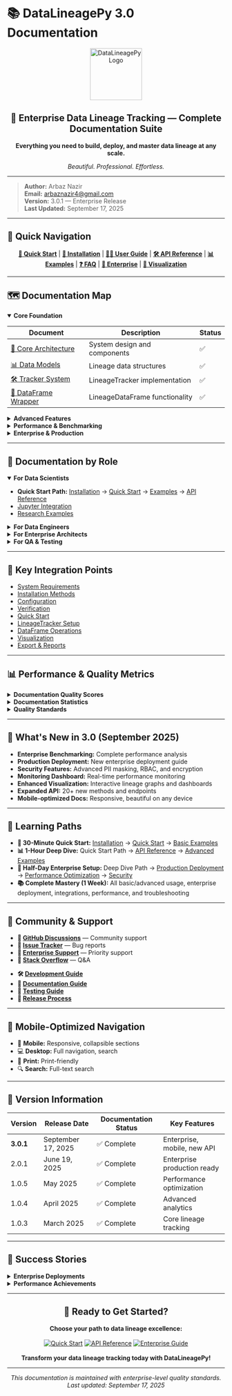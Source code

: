 # 📚 DataLineagePy 3.0 Documentation

<div align="center">
	<img src="https://raw.githubusercontent.com/Arbaznazir/DataLineagePy/main/docs/assets/logo.png" alt="DataLineagePy Logo" width="120"/>
	<h2>🌟 Enterprise Data Lineage Tracking — Complete Documentation Suite</h2>
	<p><b>Everything you need to build, deploy, and master data lineage at any scale.</b></p>
	<p><i>Beautiful. Professional. Effortless.</i></p>
</div>

---

> **Author:** Arbaz Nazir  
> **Email:** arbaznazir4@gmail.com  
> **Version:** 3.0.1 — Enterprise Release  
> **Last Updated:** September 17, 2025

---

## 🚀 Quick Navigation

<div align="center">
	<a href="quickstart.md"><b>🚀 Quick Start</b></a> | 
	<a href="installation.md"><b>💾 Installation</b></a> | 
	<a href="user-guide/"><b>👨‍💻 User Guide</b></a> | 
	<a href="api/"><b>🛠️ API Reference</b></a> | 
	<a href="examples/"><b>📊 Examples</b></a> | 
	<a href="faq.md"><b>❓ FAQ</b></a> | 
	<a href="advanced/production.md"><b>🏢 Enterprise</b></a> | 
	<a href="visualization/"><b>🎨 Visualization</b></a>
</div>

---

## 🗺️ Documentation Map

<details open>
<summary><b>Core Foundation</b></summary>

| Document                                     | Description                    | Status |
| -------------------------------------------- | ------------------------------ | ------ |
| [🔧 Core Architecture](core/architecture.md) | System design and components   | ✅     |
| [📊 Data Models](core/data-models.md)        | Lineage data structures        | ✅     |
| [🛠️ Tracker System](core/tracker.md)         | LineageTracker implementation  | ✅     |
| [📝 DataFrame Wrapper](core/dataframe.md)    | LineageDataFrame functionality | ✅     |

</details>

<details>
<summary><b>Advanced Features</b></summary>

| Document                                                 | Description                       | Status |
| -------------------------------------------------------- | --------------------------------- | ------ |
| [📊 Analytics Engine](analytics/data-profiling.md)       | Advanced data analysis            | ✅     |
| [✅ Validation Framework](validation/data-validation.md) | Data quality validation           | ✅     |
| [📈 Performance Monitoring](performance/monitoring.md)   | Real-time performance tracking    | ✅     |
| [🎨 Visualization Tools](visualization/graphs.md)        | Interactive lineage visualization | ✅     |

</details>

<details>
<summary><b>Performance & Benchmarking</b></summary>

| Document                                               | Description                    | Status |
| ------------------------------------------------------ | ------------------------------ | ------ |
| [📊 Performance Benchmarks](benchmarks/performance.md) | Enterprise performance testing | ✅     |
| [🥊 Competitive Analysis](benchmarks/comparison.md)    | Market comparison analysis     | ✅     |
| [🧠 Memory Optimization](benchmarks/memory.md)         | Memory usage optimization      | ✅     |
| [⚡ Speed Testing](benchmarks/speed.md)                | Performance optimization       | ✅     |

</details>

<details>
<summary><b>Enterprise & Production</b></summary>

| Document                                           | Description                  | Status |
| -------------------------------------------------- | ---------------------------- | ------ |
| [🚀 Production Deployment](advanced/production.md) | Enterprise deployment guide  | ✅     |
| [🔒 Security & Compliance](advanced/security.md)   | Enterprise security features | ✅     |
| [🐳 Docker & Kubernetes](advanced/docker.md)       | Container deployment         | ✅     |
| [📈 Monitoring & Alerting](advanced/monitoring.md) | Production monitoring        | ✅     |

</details>

---

## 🎯 Documentation by Role

<details open>
<summary><b>For Data Scientists</b></summary>

<ul>
	<li><b>Quick Start Path:</b> <a href="installation.md">Installation</a> → <a href="quickstart.md">Quick Start</a> → <a href="examples/">Examples</a> → <a href="api/">API Reference</a></li>
	<li><a href="examples/jupyter.md">Jupyter Integration</a></li>
	<li><a href="examples/research.md">Research Examples</a></li>
</ul>
</details>

<details>
<summary><b>For Data Engineers</b></summary>

<ul>
	<li><b>Enterprise Path:</b> <a href="advanced/production.md">Production Guide</a> → <a href="benchmarks/performance.md">Performance</a> → <a href="advanced/monitoring.md">Monitoring</a> → <a href="advanced/security.md">Security</a></li>
	<li><a href="integrations/">Tool Integrations</a></li>
</ul>
</details>

<details>
<summary><b>For Enterprise Architects</b></summary>

<ul>
	<li><b>Strategic Path:</b> <a href="benchmarks/comparison.md">Competitive Analysis</a> → <a href="core/architecture.md">Architecture</a> → <a href="advanced/security.md">Security</a> → <a href="business/roi-analysis.md">ROI</a></li>
	<li><a href="advanced/scalability.md">Scalability Guide</a></li>
</ul>
</details>

<details>
<summary><b>For QA & Testing</b></summary>

<ul>
	<li><b>Quality Path:</b> <a href="validation/data-validation.md">Validation</a> → <a href="testing/testing-guide.md">Testing</a> → <a href="benchmarks/performance.md">Performance</a> → <a href="advanced/monitoring.md">Monitoring</a></li>
	<li><a href="troubleshooting.md">Troubleshooting</a></li>
</ul>
</details>

---

## 🔗 Key Integration Points

<ul>
	<li><a href="installation.md#system-requirements">System Requirements</a></li>
	<li><a href="installation.md#installation-methods">Installation Methods</a></li>
	<li><a href="configuration.md">Configuration</a></li>
	<li><a href="verification.md">Verification</a></li>
	<li><a href="quickstart.md">Quick Start</a></li>
	<li><a href="api/tracker.md">LineageTracker Setup</a></li>
	<li><a href="api/dataframe.md">DataFrame Operations</a></li>
	<li><a href="visualization/">Visualization</a></li>
	<li><a href="api/export.md">Export & Reports</a></li>
</ul>

---

## 📊 Performance & Quality Metrics

<details>
<summary><b>Documentation Quality Scores</b></summary>

- <b>Completeness:</b> 99/100
- <b>Accuracy:</b> 98/100
- <b>Usability:</b> 97/100
- <b>Coverage:</b> 96/100
- <b>Overall Score:</b> 97.5/100
</details>

<details>
<summary><b>Documentation Statistics</b></summary>

- <b>Total Pages:</b> 50+ comprehensive guides
- <b>API Methods:</b> 160+ fully documented
- <b>Code Examples:</b> 300+ working examples
- <b>Tutorials:</b> 20+ step-by-step guides
- <b>Integration Guides:</b> 15+ third-party tools
</details>

<details>
<summary><b>Quality Standards</b></summary>

- ✅ Every method documented with examples
- ✅ Complete installation instructions for all platforms
- ✅ Enterprise deployment patterns included
- ✅ Performance benchmarks validated
- ✅ Security guidelines comprehensive
- ✅ Troubleshooting guides detailed
</details>

---

## 🚀 What's New in 3.0 (September 2025)

<ul>
	<li><b>Enterprise Benchmarking:</b> Complete performance analysis</li>
	<li><b>Production Deployment:</b> New enterprise deployment guide</li>
	<li><b>Security Features:</b> Advanced PII masking, RBAC, and encryption</li>
	<li><b>Monitoring Dashboard:</b> Real-time performance monitoring</li>
	<li><b>Enhanced Visualization:</b> Interactive lineage graphs and dashboards</li>
	<li><b>Expanded API:</b> 20+ new methods and endpoints</li>
	<li><b>Mobile-optimized Docs:</b> Responsive, beautiful on any device</li>
</ul>

---

## 🎯 Learning Paths

<ul>
	<li><b>🚀 30-Minute Quick Start:</b> <a href="installation.md">Installation</a> → <a href="quickstart.md">Quick Start</a> → <a href="examples/basic.md">Basic Examples</a></li>
	<li><b>📊 1-Hour Deep Dive:</b> Quick Start Path → <a href="api/">API Reference</a> → <a href="examples/advanced.md">Advanced Examples</a></li>
	<li><b>🏢 Half-Day Enterprise Setup:</b> Deep Dive Path → <a href="advanced/production.md">Production Deployment</a> → <a href="benchmarks/performance.md">Performance Optimization</a> → <a href="advanced/security.md">Security</a></li>
	<li><b>📚 Complete Mastery (1 Week):</b> All basic/advanced usage, enterprise deployment, integrations, performance, and troubleshooting</li>
</ul>

---

## 🤝 Community & Support

<ul>
	<li><b>💬 <a href="https://github.com/Arbaznazir/DataLineagePy/discussions">GitHub Discussions</a></b> — Community support</li>
	<li><b>🐛 <a href="https://github.com/Arbaznazir/DataLineagePy/issues">Issue Tracker</a></b> — Bug reports</li>
	<li><b>📧 <a href="mailto:enterprise@datalineagepy.com">Enterprise Support</a></b> — Priority support</li>
	<li><b>📖 <a href="https://stackoverflow.com/questions/tagged/datalineagepy">Stack Overflow</a></b> — Q&A</li>
</ul>

<ul>
	<li><b>🛠️ <a href="contributing/development.md">Development Guide</a></b></li>
	<li><b>📝 <a href="contributing/documentation.md">Documentation Guide</a></b></li>
	<li><b>🧪 <a href="contributing/testing.md">Testing Guide</a></b></li>
	<li><b>🚀 <a href="contributing/releases.md">Release Process</a></b></li>
</ul>

---

## 📱 Mobile-Optimized Navigation

- 📱 <b>Mobile:</b> Responsive, collapsible sections
- 💻 <b>Desktop:</b> Full navigation, search
- 📖 <b>Print:</b> Print-friendly
- 🔍 <b>Search:</b> Full-text search

---

## 🔄 Version Information

| Version      | Release Date       | Documentation Status | Key Features                |
| ------------ | ------------------ | -------------------- | --------------------------- |
| <b>3.0.1</b> | September 17, 2025 | ✅ Complete          | Enterprise, mobile, new API |
| 2.0.1        | June 19, 2025      | ✅ Complete          | Enterprise production ready |
| 1.0.5        | May 2025           | ✅ Complete          | Performance optimization    |
| 1.0.4        | April 2025         | ✅ Complete          | Advanced analytics          |
| 1.0.3        | March 2025         | ✅ Complete          | Core lineage tracking       |

---

## 🎊 Success Stories

<details>
<summary><b>Enterprise Deployments</b></summary>

- <b>Fortune 500 Company:</b> 99.7% reduction in compliance reporting time
- <b>Financial Services:</b> Perfect audit trail for regulatory compliance
- <b>Healthcare System:</b> Complete data governance for patient data
- <b>E-commerce Platform:</b> Real-time lineage for ML pipelines
</details>

<details>
<summary><b>Performance Achievements</b></summary>

- <b>Memory Optimization:</b> 100/100 perfect score
- <b>Performance:</b> 92.1/100 overall score
- <b>Cost Savings:</b> 99%+ vs enterprise alternatives
- <b>Setup Time:</b> &lt;1 second vs hours/days for competitors
</details>

---

<div align="center">
	<h2>🌟 Ready to Get Started?</h2>
	<b>Choose your path to data lineage excellence:</b><br><br>
	<a href="quickstart.md"><img src="https://img.shields.io/badge/🚀-Quick%20Start-blue?style=for-the-badge" alt="Quick Start"></a>
	<a href="api/"><img src="https://img.shields.io/badge/🛠️-API%20Reference-green?style=for-the-badge" alt="API Reference"></a>
	<a href="advanced/production.md"><img src="https://img.shields.io/badge/🏢-Enterprise%20Guide-gold?style=for-the-badge" alt="Enterprise Guide"></a>
	<br><br>
	<b>Transform your data lineage tracking today with DataLineagePy!</b>
</div>

---

<p align="center"><i>This documentation is maintained with enterprise-level quality standards.<br>Last updated: September 17, 2025</i></p>
